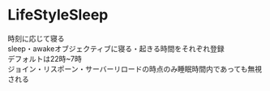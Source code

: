 # LifeStyleSleep
時刻に応じて寝る  
sleep・awakeオブジェクティブに寝る・起きる時間をそれぞれ登録  
デフォルトは22時~7時  
ジョイン・リスポーン・サーバーリロードの時点のみ睡眠時間内であっても無視される
